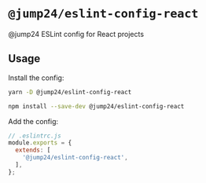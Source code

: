 # `@jump24/eslint-config-react`
@jump24 ESLint config for React projects

## Usage

Install the config:
```bash
yarn -D @jump24/eslint-config-react
```

```bash
npm install --save-dev @jump24/eslint-config-react
```

Add the config:
```js
// .eslintrc.js
module.exports = {
  extends: [
    '@jump24/eslint-config-react',
  ],
};
```
